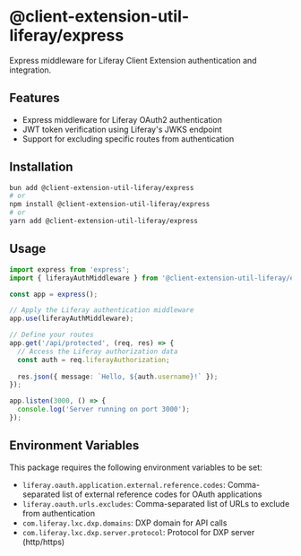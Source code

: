 # @client-extension-util-liferay/express

Express middleware for Liferay Client Extension authentication and integration.

## Features

- Express middleware for Liferay OAuth2 authentication
- JWT token verification using Liferay's JWKS endpoint
- Support for excluding specific routes from authentication

## Installation

```bash
bun add @client-extension-util-liferay/express
# or
npm install @client-extension-util-liferay/express
# or
yarn add @client-extension-util-liferay/express
```

## Usage

```typescript
import express from 'express';
import { liferayAuthMiddleware } from '@client-extension-util-liferay/express';

const app = express();

// Apply the Liferay authentication middleware
app.use(liferayAuthMiddleware);

// Define your routes
app.get('/api/protected', (req, res) => {
  // Access the Liferay authorization data
  const auth = req.liferayAuthorization;
  
  res.json({ message: `Hello, ${auth.username}!` });
});

app.listen(3000, () => {
  console.log('Server running on port 3000');
});
```

## Environment Variables

This package requires the following environment variables to be set:

- `liferay.oauth.application.external.reference.codes`: Comma-separated list of external reference codes for OAuth applications
- `liferay.oauth.urls.excludes`: Comma-separated list of URLs to exclude from authentication
- `com.liferay.lxc.dxp.domains`: DXP domain for API calls
- `com.liferay.lxc.dxp.server.protocol`: Protocol for DXP server (http/https)
